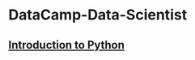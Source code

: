 # DataCamp-Data-Scientist


## [Introduction to Python](https://github.com/inimitabletim/DataCamp-Data-Scientist/blob/main/01_Introduction%20to%20Python.pdf)

